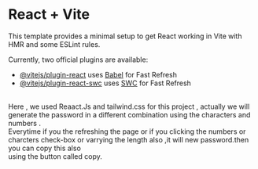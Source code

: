 # React + Vite

This template provides a minimal setup to get React working in Vite with HMR and some ESLint rules.

Currently, two official plugins are available:

- [@vitejs/plugin-react](https://github.com/vitejs/vite-plugin-react/blob/main/packages/plugin-react/README.md) uses [Babel](https://babeljs.io/) for Fast Refresh
- [@vitejs/plugin-react-swc](https://github.com/vitejs/vite-plugin-react-swc) uses [SWC](https://swc.rs/) for Fast Refresh
<br>
  Here , we used Reaact.Js and tailwind.css for this project , actually we will generate the password in a different combination using the characters and numbers .<br>
  Everytime  if you the refreshing the page or if you clicking the numbers or charcters check-box or varrying the length also ,it will  new password.then you can copy this also<br>
  using the button called copy.
